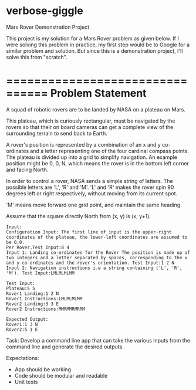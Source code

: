 # verbose-giggle
Mars Rover Demonstration Project

This project is my solution for a Mars Rover problem as given below. If I were solving this problem in practice, my first step would be to Google for a similar problem and solution. But since this is a demonstration project, I'll solve this from "scratch".

================================
Problem Statement
=================================

A squad of robotic rovers are to be landed by NASA on a plateau on Mars.

This plateau, which is curiously rectangular, must be navigated by the rovers so that their on board cameras can get a complete view of the surrounding terrain to send back to Earth.

A rover's position is represented by a combination of an x and y co-ordinates and a letter representing one of the four cardinal compass points. The plateau is divided up into a grid to simplify navigation. An example position might be 0, 0, N, which means the rover is in the bottom left corner and facing North.

In order to control a rover, NASA sends a simple string of letters. The possible letters are 'L', 'R' and 'M'. 'L' and 'R' makes the rover spin 90 degrees left or right respectively, without moving from its current spot.

'M' means move forward one grid point, and maintain the same heading.

Assume that the square directly North from (x, y) is (x, y+1).

```
Input:
Configuration Input: The first line of input is the upper-right coordinates of the plateau, the lower-left coordinates are assumed to be 0,0.
Per Rover.Test Input:8 4
Input 1: Landing co-ordinates for the Rover The position is made up of two integers and a letter separated by spaces, corresponding to the x and y co-ordinates and the rover's orientation. Test Input:1 2 N
Input 2: Navigation instructions i.e a string containing ('L', 'R', 'M'). Test Input:LMLMLMLMM

Test Input:
Plateau:5 5
Rover1 Landing:1 2 N
Rover1 Instructions:LMLMLMLMM
Rover2 Landing:3 3 E
Rover2 Instructions:MMRMMRMRRM

Expected Output:
Rover1:1 3 N
Rover2:5 1 E
```

Task:
Develop a command line app that can take the various inputs from the command line and generate the desired outputs.

Expectations:

- App should be working
- Code should be modular and readable
- Unit tests

